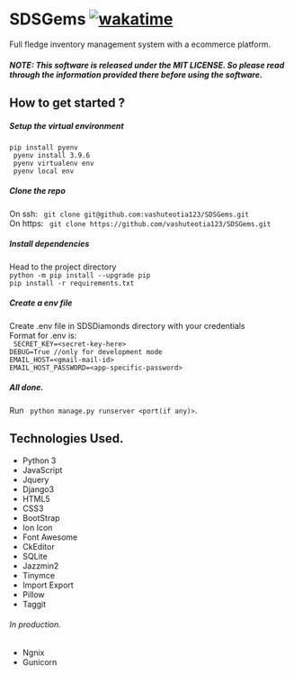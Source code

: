 # SDSGems [![wakatime](https://wakatime.com/badge/github/vashuteotia123/SDSGems.svg)](https://wakatime.com/badge/github/vashuteotia123/SDSGems)
Full fledge inventory management system with a ecommerce platform.


##### NOTE: This software is released under the MIT LICENSE. So please read through the information provided there before using the software.


## How to get started ?

##### Setup the virtual environment
` pip install pyenv `\
` pyenv install 3.9.6`\
` pyenv virtualenv env`\
` pyenv local env`

##### Clone the repo
On ssh: ` git clone git@github.com:vashuteotia123/SDSGems.git` \
On https: ` git clone https://github.com/vashuteotia123/SDSGems.git`

##### Install dependencies
Head to the project directory \
` python -m pip install --upgrade pip `\
` pip install -r requirements.txt `

##### Create a env file
Create .env file in SDSDiamonds directory with your credentials\
Format for .env is:\
` SECRET_KEY=<secret-key-here>` \
`DEBUG=True //only for development mode`\
`EMAIL_HOST=<gmail-mail-id>`\
`EMAIL_HOST_PASSWORD=<app-specific-password>
`
##### All done.
Run ` python manage.py runserver <port(if any)>`.

## Technologies Used.
* Python 3
* JavaScript
* Jquery
* Django3
* HTML5
* CSS3
* BootStrap
* Ion Icon
* Font Awesome
* CkEditor
* SQLite 
* Jazzmin2
* Tinymce
* Import Export
* Pillow
* Taggit 
###### In production.
* Ngnix
* Gunicorn
